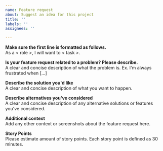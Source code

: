 ```yaml
---
name: Feature request
about: Suggest an idea for this project
title: ''
labels: ''
assignees: ''

---
```


**Make sure the first line is formatted as follows.**\
As a < role >, I will want to < task >.

**Is your feature request related to a problem? Please describe.**\
A clear and concise description of what the problem is. Ex. I'm always frustrated when [...]

**Describe the solution you'd like**\
A clear and concise description of what you want to happen.

**Describe alternatives you've considered**\
A clear and concise description of any alternative solutions or features you've considered.

**Additional context**\
Add any other context or screenshots about the feature request here.

**Story Points**\
Please estimate amount of story points. Each story point is defined as 30 minutes.
